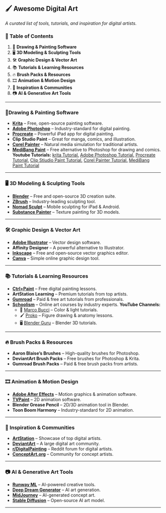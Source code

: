 ## **🖌️ Awesome Digital Art**

_A curated list of tools, tutorials, and inspiration for digital artists._

### **📌 Table of Contents**

1.  🎨 **Drawing & Painting Software**
2.  🖥️ **3D Modeling & Sculpting Tools**
3.  🛠️ **Graphic Design & Vector Art**
4.  📚 **Tutorials & Learning Resources**
5.  🔥 **Brush Packs & Resources**
6.  🎞️ **Animation & Motion Design**
7.  🌟 **Inspiration & Communities**
8.  📷 **AI & Generative Art Tools**

---
### **🎨Drawing & Painting Software**

-   **[Krita](https://krita.org/)** – Free, open-source painting software.
-   **[Adobe Photoshop](https://www.adobe.com/products/photoshop.html)** – Industry-standard for digital painting.
-   **[Procreate](https://procreate.art/)** – Powerful iPad app for digital painting.
-   **Clip Studio Paint** – Great for manga, comics, and illustration.
-   **[Corel Painter](https://www.painterartist.com/)** – Natural media simulation for traditional artists.
-   **[MediBang Paint](https://medibangpaint.com/)** – Free alternative to Photoshop for drawing and comics.
**Youtube Tutorials:**
[krita Tutorial.](https://youtu.be/Uv7Tu-cOzPw?si=J_CkAa4lceqK0_nH)
[Adobe Photoshop Tutorial.](https://youtu.be/61mkx_OV61s?si=vJYb_F9eP61x3fUi)
[Procreate Tutorial.](https://youtu.be/oo8_NODWjbw?si=ffrigCaI1w4Qcogu)
[Clip Stiudio Paint Tutorial.](https://youtu.be/Zp4KDLMsQcY?si=COqcMLxYD0pSqlc7)
[Corel Painter Tutorial.](https://youtu.be/-j4tSFJtnV0?si=xhwYGWRSoyS8KUxL)
[MediBang Paint Tutorial](https://youtu.be/VIPbQJeBkjE?si=2tE9Rt3IDX6Wv1Tm)
---
### **🖥️ 3D Modeling & Sculpting Tools**

-   **[Blender](https://www.blender.org/)** – Free and open-source 3D creation suite.
-   **[ZBrush](https://pixologic.com/)** – Industry-leading sculpting tool.
-   **[Nomad Sculpt](https://nomadsculpt.com/)** – Mobile sculpting for iPad & Android.
-   **[Substance Painter](https://www.adobe.com/products/substance3d-painter.html)** – Texture painting for 3D models.

---
### **🛠️ Graphic Design & Vector Art**

-   **[Adobe Illustrator](https://www.adobe.com/products/illustrator.html)** – Vector design software.
-   **Affinity Designer** – A powerful alternative to Illustrator.
-   **[Inkscape](https://inkscape.org/)** – Free and open-source vector graphics editor.
-   **[Canva](https://www.canva.com/)** – Simple online graphic design tool.
---
### **📚 Tutorials & Learning Resources**

-   **[Ctrl+Paint](https://www.ctrlpaint.com/)** – Free digital painting lessons.
-   **ArtStation Learning** – Premium tutorials from top artists.
-   **[Gumroad](https://gumroad.com/)** – Paid & free art tutorials from professionals.
-   **[Schoolism](https://www.schoolism.com/)** – Online art courses by industry experts.
  **YouTube Channels:**
    -   🎨 [Marco Bucci](https://www.youtube.com/c/marcobucci) – Color & light tutorials.
    -   🖌️ [Proko](https://www.youtube.com/c/ProkoTV) – Figure drawing & anatomy lessons.
    -   🖥️ [Blender Guru](https://www.youtube.com/c/BlenderGuruOfficial) – Blender 3D tutorials.
   ---
   ### **🔥 Brush Packs & Resources**

-   **Aaron Blaise’s Brushes** – High-quality brushes for Photoshop.
-   **DeviantArt Brush Packs** – Free brushes for Photoshop & Krita.
-   **Gumroad Brush Packs** – Paid & free brush packs from artists.
---
### **🎞️ Animation & Motion Design**

-   **[Adobe After Effects](https://www.adobe.com/products/aftereffects.html)** – Motion graphics & animation software.
-   **[TVPaint](https://www.tvpaint.com/)** – 2D animation software.
-   **Blender Grease Pencil** – 2D/3D animation tool in Blender.
-   **Toon Boom Harmony** – Industry-standard for 2D animation.
---
### **🌟 Inspiration & Communities**

-   **[ArtStation](https://www.artstation.com/)** – Showcase of top digital artists.
-   **[DeviantArt](https://www.deviantart.com/)** – A large digital art community.
-   **[r/DigitalPainting](https://www.reddit.com/r/DigitalPainting/)** – Reddit forum for digital artists.
-   **[ConceptArt.org](http://www.conceptart.org/)** – Community for concept artists.
---
### **📷 AI & Generative Art Tools**

-   **[Runway ML](https://runwayml.com/)** – AI-powered creative tools.
-   **[Deep Dream Generator](https://deepdreamgenerator.com/)** – AI art generation.
-   **[MidJourney](https://www.midjourney.com/)** – AI-generated concept art.
-   **[Stable Diffusion](https://stablediffusionweb.com/)** – Open-source AI art model.
---
